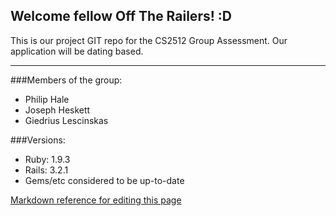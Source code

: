 ## Welcome fellow Off The Railers! :D
This is our project GIT repo for the 
CS2512 Group Assessment.
Our application will be dating based. 
*****************************************

###Members of the group:
+ Philip Hale
+ Joseph Heskett
+ Giedrius Lescinskas

###Versions:
+ Ruby: 1.9.3
+ Rails: 3.2.1
+ Gems/etc considered to be up-to-date

[Markdown reference for editing this page](http://support.mashery.com/docs/customizing_your_portal/Markdown_Cheat_Sheet)

